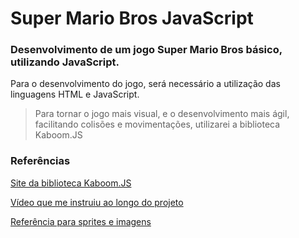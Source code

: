 # Super Mario Bros JavaScript

### Desenvolvimento de um jogo Super Mario Bros básico, utilizando JavaScript.

Para o desenvolvimento do jogo, será necessário a utilização das linguagens HTML e JavaScript.

> Para tornar o jogo mais visual, e o desenvolvimento mais ágil, facilitando colisões e movimentações,
> utilizarei a biblioteca Kaboom.JS

### Referências

[Site da biblioteca Kaboom.JS](https://kaboomjs.com/)

[Vídeo que me instruiu ao longo do projeto](https://www.youtube.com/watch?v=CSGgEb7EBwc)

[Referência para sprites e imagens](https://imgur.com/a/F8Jkryq)
